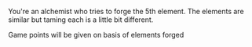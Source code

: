 You're an alchemist who tries to forge the 5th element. The elements are similar but taming each is a little bit different.

Game points will be given on basis of elements forged